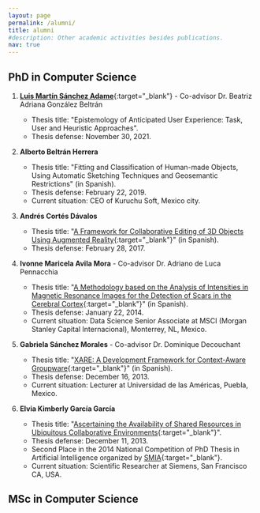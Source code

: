 ```yaml
---
layout: page
permalink: /alumni/
title: alumni
#description: Other academic activities besides publications.
nav: true
---
```


## PhD in Computer Science

1. [**Luis Martín Sánchez Adame**](https://mexchi.com/){:target="_blank"} - Co-advisor Dr. Beatriz Adriana González Beltrán
   - Thesis title: "Epistemology of Anticipated User Experience: Task, User and Heuristic Approaches".
   - Thesis defense: November 30, 2021.

2. **Alberto Beltrán Herrera**
   - Thesis title: "Fitting and Classification of Human-made Objects, Using Automatic Sketching Techniques and Geosemantic Restrictions" (in Spanish).
   - Thesis defense: February 22, 2019.
   - Current situation: CEO of Kuruchu Soft, Mexico city.

3. **Andrés Cortés Dávalos**
   - Thesis title: "[A Framework for Collaborative Editing of 3D Objects Using Augmented Reality](https://www.cs.cinvestav.mx/tesisgraduados/2017/ResumenAndresCortes.html){:target="_blank"}" (in Spanish).
   - Thesis defense: February 28, 2017.

4. **Ivonne Maricela Avila Mora** - Co-advisor Dr. Adriano de Luca Pennacchia
   - Thesis title: "[A Methodology based on the Analysis of Intensities in Magnetic Resonance Images for the Detection of Scars in the Cerebral Cortex](https://www.cs.cinvestav.mx/tesisgraduados/2014/resumenIvonneAvila.html){:target="_blank"}" (in Spanish).
   - Thesis defense: January 22, 2014.
   - Current situation: Data Science Senior Associate at MSCI (Morgan Stanley Capital Internacional), Monterrey, NL, Mexico.

5. **Gabriela Sánchez Morales** - Co-advisor Dr. Dominique Decouchant
   - Thesis title: "[XARE: A Development Framework for Context-Aware Groupware](https://www.cs.cinvestav.mx/tesisgraduados/2013/resumenGabrielaSanchez.html){:target="_blank"}" (in Spanish).
   - Thesis defense: December 16, 2013.
   - Current situation: Lecturer at Universidad de las Américas, Puebla, Mexico.

6. **Elvia Kimberly García García**
   - Thesis title: "[Ascertaining the Availability of Shared Resources in Ubiquitous Collaborative Environments](https://www.cs.cinvestav.mx/tesisgraduados/2013/resumenElviaGarcia.html){:target="_blank"}".
   - Thesis defense: December 11, 2013.
    - Second Place in the 2014 National Competition of PhD Thesis in Artificial Intelligence organized by [SMIA](http://smia.mx/){:target="_blank"}.
   - Current situation: Scientific Researcher at Siemens, San Francisco CA, USA.

## MSc in Computer Science